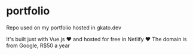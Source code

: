 # portfolio

Repo used on my portfolio hosted in gkato.dev

It's built just with Vue.js ♥
and hosted for free in Netlify ♥
The domain is from Google, R$50 a year
